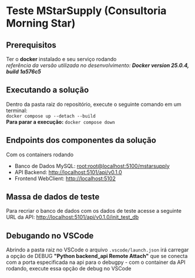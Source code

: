 # Teste MStarSupply (Consultoria Morning Star)

## Prerequisitos
Ter o **docker** instalado e seu serviço rodando\
_referência da versão utilizada no desenvolvimento: **Docker version 25.0.4, build 1a576c5**_

## Executando a solução 
Dentro da pasta raiz do repositório, execute o seguinte comando em um terminal:\
`docker compose up --detach --build`\
**Para parar a execução:** `docker compose down`

## Endpoints dos componentes da solução
Com os containers rodando
- Banco de Dados MySQL: <root:root@localhost:5100/mstarsupply>
- API Backend: <http://localhost:5101/api/v0.1.0>
- Frontend WebClient: <http://localhost:5102>

## Massa de dados de teste
Para recriar o banco de dados com os dados de teste acesse a seguinte URL da API: <http://localhost:5101/api/v0.1.0/init_test_db>

## Debugando no VSCode
Abrindo a pasta raiz no VSCode o arquivo `.vscode/launch.json` irá carregar a opção de DEBUG **"Python backend_api Remote Attach"** que se conecta com a porta especificada na api para o debugpy - com o container da API rodando, execute essa opção de debug no VSCode